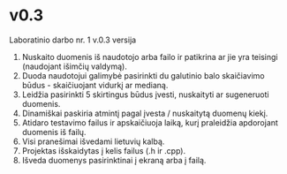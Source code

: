 # v0.3
Laboratinio darbo nr. 1 v.0.3 versija
1. Nuskaito duomenis iš naudotojo arba failo ir patikrina ar jie yra teisingi (naudojant išimčių valdymą). 
2. Duoda naudotojui galimybė pasirinkti du galutinio balo skaičiavimo būdus - skaičiuojant vidurkį ar medianą.
3. Leidžia pasirinkti 5 skirtingus būdus įvesti, nuskaityti ar sugeneruoti duomenis.
4. Dinamiškai paskiria atmintį pagal įvesta / nuskaitytą duomenų kiekį.
5. Atidaro testavimo failus ir apskaičiuoja laiką, kurį praleidžia apdorojant duomenis iš failų.
6. Visi pranešimai išvedami lietuvių kalbą.
7. Projektas išskaidytas į kelis failus (.h ir .cpp).
8. Išveda duomenys pasirinktinai į ekraną arba į failą.
